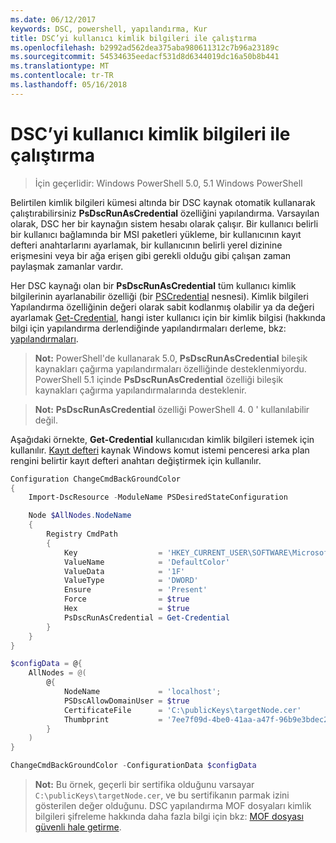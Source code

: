 ```yaml
---
ms.date: 06/12/2017
keywords: DSC, powershell, yapılandırma, Kur
title: DSC’yi kullanıcı kimlik bilgileri ile çalıştırma
ms.openlocfilehash: b2992ad562dea375aba980611312c7b96a23189c
ms.sourcegitcommit: 54534635eedacf531d8d6344019dc16a50b8b441
ms.translationtype: MT
ms.contentlocale: tr-TR
ms.lasthandoff: 05/16/2018
---
```

# <a name="running-dsc-with-user-credentials"></a>DSC’yi kullanıcı kimlik bilgileri ile çalıştırma

> İçin geçerlidir: Windows PowerShell 5.0, 5.1 Windows PowerShell

Belirtilen kimlik bilgileri kümesi altında bir DSC kaynak otomatik kullanarak çalıştırabilirsiniz **PsDscRunAsCredential** özelliğini yapılandırma.
Varsayılan olarak, DSC her bir kaynağın sistem hesabı olarak çalışır.
Bir kullanıcı belirli bir kullanıcı bağlamında bir MSI paketleri yükleme, bir kullanıcının kayıt defteri anahtarlarını ayarlamak, bir kullanıcının belirli yerel dizinine erişmesini veya bir ağa erişen gibi gerekli olduğu gibi çalışan zaman paylaşmak zamanlar vardır.

Her DSC kaynağı olan bir **PsDscRunAsCredential** tüm kullanıcı kimlik bilgilerinin ayarlanabilir özelliği (bir [PSCredential](https://msdn.microsoft.com/library/ms572524(v=VS.85).aspx) nesnesi).
Kimlik bilgileri Yapılandırma özelliğinin değeri olarak sabit kodlanmış olabilir ya da değeri ayarlamak [Get-Credential](https://technet.microsoft.com/library/hh849815.aspx), hangi ister kullanıcı için bir kimlik bilgisi (hakkında bilgi için yapılandırma derlendiğinde yapılandırmaları derleme, bkz: [yapılandırmaları](configurations.md).

>**Not:** PowerShell'de kullanarak 5.0, **PsDscRunAsCredential** bileşik kaynakları çağırma yapılandırmaları özelliğinde desteklenmiyordu.
>PowerShell 5.1 içinde **PsDscRunAsCredential** özelliği bileşik kaynakları çağırma yapılandırmalarında desteklenir.

>**Not:** **PsDscRunAsCredential** özelliği PowerShell 4. 0 ' kullanılabilir değil.

Aşağıdaki örnekte, **Get-Credential** kullanıcıdan kimlik bilgileri istemek için kullanılır.
[Kayıt defteri](registryResource.md) kaynak Windows komut istemi penceresi arka plan rengini belirtir kayıt defteri anahtarı değiştirmek için kullanılır.

```powershell
Configuration ChangeCmdBackGroundColor
{
    Import-DscResource -ModuleName PSDesiredStateConfiguration

    Node $AllNodes.NodeName
    {
        Registry CmdPath
        {
            Key                  = 'HKEY_CURRENT_USER\SOFTWARE\Microsoft\Command Processor'
            ValueName            = 'DefaultColor'
            ValueData            = '1F'
            ValueType            = 'DWORD'
            Ensure               = 'Present'
            Force                = $true
            Hex                  = $true
            PsDscRunAsCredential = Get-Credential
        }
    }
}

$configData = @{
    AllNodes = @(
        @{
            NodeName             = 'localhost';
            PSDscAllowDomainUser = $true
            CertificateFile      = 'C:\publicKeys\targetNode.cer'
            Thumbprint           = '7ee7f09d-4be0-41aa-a47f-96b9e3bdec25'
        }
    )
}

ChangeCmdBackGroundColor -ConfigurationData $configData
```
>**Not:** Bu örnek, geçerli bir sertifika olduğunu varsayar `C:\publicKeys\targetNode.cer`, ve bu sertifikanın parmak izini gösterilen değer olduğunu.
>DSC yapılandırma MOF dosyaları kimlik bilgileri şifreleme hakkında daha fazla bilgi için bkz: [MOF dosyası güvenli hale getirme](secureMOF.md).